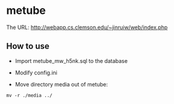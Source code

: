 # metube
The URL: http://webapp.cs.clemson.edu/~jinruiw/web/index.php

## How to use
- Import metube_mw_h5nk.sql to the database

- Modify config.ini

- Move directory media out of metube:
```
mv -r ./media ../
```
